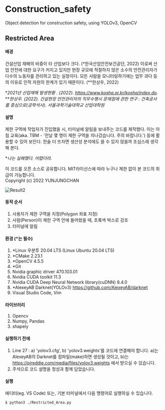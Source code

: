 # Construction_safety
Object detection for construction safety, using YOLOv3, OpenCV

Restricted Area
-------------
#### 배경   
건설산업 재해의 비중이 타 산업보다 크다. (*한국산업안전보건공단, 2022) 이로써 산업 안전에 대한 요구가 커지고 있지만 현장 규모에 적절하지 않은 소수의 안전관리자가 다수의 노동자를 관리하고 있는 실정이다. 모든 사람을 모니터링하기에는 업무 과다 등의 이유로 인적 자원의 한계가 있기 때문이다. (**한상우, 2022)
   
**2021년 산업재해 발생현황 . (2022). https://www.kosha.or.kr/kosha/index.do.*   
***한상우. (2022). 건설현장 안전관리자의 직무수행시 문제점에 관한 연구 : 건축공사를 중심으로(공학석사). 서울과학기술대학교 산업대학원*
   
#### 설명
제한 구역에 작업자가 진입했을 시, 터미널에 알림을 보내주는 코드를 제작했다. 이는 아침 교육(aka. TBM - '전날 몇 명이 제한 구역을 지나갔습니다. 주의 바랍니다.') 등에 활용할 수 있어 보인다. 한술 더 뜨자면 생산성 분석에도 쓸 수 있지 않을까 조심스레 생각해 본다.   
   
**나는 실패했다. 어렵더라.*
   
이 코드를 오픈 소스로 공유합니다. MIT라이선스에 따라 누구나 제한 없이 본 코드의 취급이 가능합니다.   
Copyright (c) 2022 YUNJUNGCHAN
   

   
![Result2](https://user-images.githubusercontent.com/101917321/166079890-9b882dfb-f2d9-4d1f-a11e-bb0547bfcdac.gif)
   
#### 동작 순서   
1. 사용자가 제한 구역을 지정(Polygon 좌표 지정)   
2. 사람(Person)이 제한 구역 안에 들어왔을 때, 초록색 박스로 강조   
3. 터미널에 알림   
   
#### 환경 (*는 필수)   
1. *Linux 우분투 20.04 LTS (Linux Ubuntu 20.04 LTS)   
2. *CMake 2.23.1   
3. *OpenCV 4.5.5   
4. *Git
5. Nvidia graphic driver 470.103.01   
6. Nvidia CUDA toolkit 11.3   
7. Nvidia CUDA Deep Neural Network library(cuDNN) 8.4.0    
8. *AlexeyAB Darknet(YOLOv3) https://github.com/AlexeyAB/darknet
9. Visual Studio Code, Vim   
   
#### 라이브러리
1. Opencv
2. Numpy, Pandas
3. shapely
   
#### 실행하기 전에   
1. Line 27 : a) 'yolov3.cfg', b) 'yolov3.weights'를 코드에 연결해야 합니다. a)는 AlexeyAB의 Darknet를 컴파일(make)하면 생성될 것이고, b)는 https://pjreddie.com/media/files/yolov3.weights 에서 받으실 수 있습니다.   
2. 주석으로 코드 설명을 정성과 함께 담았습니다.   
   
#### 실행    
에디터(eg. VS Code) 또는, 기본 터미널에서 다음 명령어로 실행하실 수 있습니다.   

    $ python3 ./Restricted_Area.py
   
   
